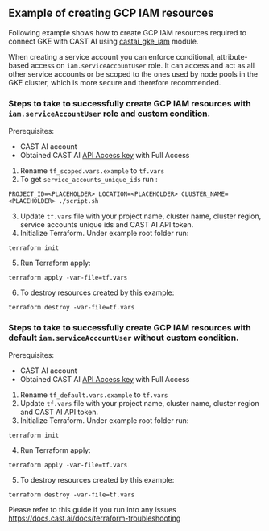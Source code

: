 ## Example of creating GCP IAM resources

Following example shows how to create GCP IAM resources required to connect GKE with CAST AI using [castai_gke_iam](https://registry.terraform.io/modules/castai/gke-iam/castai/latest) module.

When creating a service account you can enforce conditional, attribute-based access on `iam.serviceAccountUser` role.
It can access and act as all other service accounts or be scoped to the ones used by node pools in the GKE cluster, which is more secure and therefore recommended.

### Steps to take to successfully create GCP IAM resources with `iam.serviceAccountUser` role and custom condition.

Prerequisites:
- CAST AI account
- Obtained CAST AI [API Access key](https://docs.cast.ai/docs/authentication#obtaining-api-access-key) with Full Access

1. Rename `tf_scoped.vars.example` to `tf.vars`
2. To get `service_accounts_unique_ids` run :
```
PROJECT_ID=<PLACEHOLDER> LOCATION=<PLACEHOLDER> CLUSTER_NAME=<PLACEHOLDER> ./script.sh
```
3. Update `tf.vars` file with your project name, cluster name, cluster region, service accounts unique ids and CAST AI API token.
4. Initialize Terraform. Under example root folder run:
```
terraform init
```
5. Run Terraform apply:
```
terraform apply -var-file=tf.vars
```
6. To destroy resources created by this example:
```
terraform destroy -var-file=tf.vars
```

### Steps to take to successfully create GCP IAM resources with default `iam.serviceAccountUser` without custom condition.

Prerequisites:
- CAST AI account
- Obtained CAST AI [API Access key](https://docs.cast.ai/docs/authentication#obtaining-api-access-key) with Full Access

1. Rename `tf_default.vars.example` to `tf.vars`
2. Update `tf.vars` file with your project name, cluster name, cluster region and CAST AI API token.
3. Initialize Terraform. Under example root folder run:
```
terraform init
```
4. Run Terraform apply:
```
terraform apply -var-file=tf.vars
```
5. To destroy resources created by this example:
```
terraform destroy -var-file=tf.vars
```

Please refer to this guide if you run into any issues https://docs.cast.ai/docs/terraform-troubleshooting
